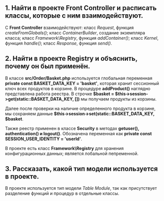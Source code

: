 ## 1. Найти в проекте Front Controller и расписать классы, которые с ним взаимодействуют.

С **Front Controller** взаимодействуют:
класс *Request*, функция *createFromGlobals()*;
класс *ContainerBuilder*, создание экземпляра класса;
класс *Framework\Registry*, функция *addContainer()*;
класс *Kernel*, функция *handle()*;
класс *Response*, функция *send()*.

## 2. Найти в проекте Registry и объяснить, почему он был применён.

В классе **src/Order/Basket.php** используется глобальная переменная **private const BASKET_DATA_KEY = 'basket'**,
которая хранит сессионный ключ всех продуктов в корзине.
В процедуре **addProduct()** наглядно представлена работа реестра.
В строчке **$basket = $this->session->get(static::BASKET_DATA_KEY, [])** мы получаем продукты из корзины. 

Далее после проверки на наличие определенного продукта в корзине, мы сохраняем данные **$this->session->set(static::BASKET_DATA_KEY, $basket**.

Также реестр применен в классе **Security** в методах **getuser(), authentication() и logout()**.
Обозначена переменная как **private const SESSION_USER_IDENTITY = 'userId'**.

В проекте есть класс **Framework\Registry** для хранения конфигурационных данных; является лобальной пепременной. 

## 3. Рассказать, какой тип модели используется в проекте.

В проекте используется тип модели *Table Module*, так как присутствует разделение функций и процедур в отдельные классы.
